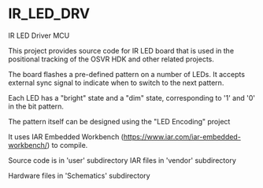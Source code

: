 # IR_LED_DRV
IR LED Driver MCU

This project provides source code for IR LED board that is used in the positional tracking of the OSVR HDK and other related projects.

The board flashes a pre-defined pattern on a number of LEDs. It accepts external sync signal to indicate when to switch to the next pattern.

Each LED has a "bright" state and a "dim" state, corresponding to '1' and '0' in the bit pattern.

The pattern itself can be designed using the "LED Encoding" project

It uses IAR Embedded Workbench (https://www.iar.com/iar-embedded-workbench/) to compile.

Source code is in 'user' subdirectory
IAR files in 'vendor' subdirectory

Hardware files in 'Schematics' subdirectory
